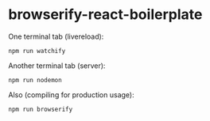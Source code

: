 # browserify-react-boilerplate


One terminal tab (livereload):

```
npm run watchify
```

Another terminal tab (server):

```
npm run nodemon
```

Also (compiling for production usage):

```
npm run browserify
```
